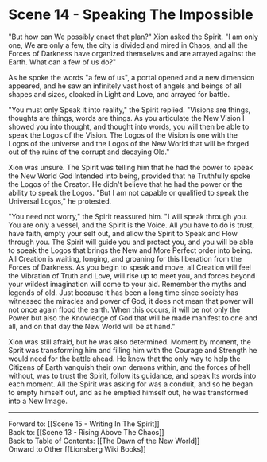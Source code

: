 # Scene 14 - Speaking The Impossible

"But how can We possibly enact that plan?" Xion asked the Spirit. "I am only one, We are only a few, the city is divided and mired in Chaos, and all the Forces of Darkness have organized themselves and are arrayed against the Earth. What can a few of us do?"

As he spoke the words "a few of us", a portal opened and a new dimension appeared, and he saw an infinitely vast host of angels and beings of all shapes and sizes, cloaked in Light and Love, and arrayed for battle. 

"You must only Speak it into reality," the Spirit replied. "Visions are things, thoughts are things, words are things. As you articulate the New Vision I showed you into thought, and thought into words, you will then be able to speak the Logos of the Vision. The Logos of the Vision is one with the Logos of the universe and the Logos of the New World that will be forged out of the ruins of the corrupt and decaying Old."

Xion was unsure. The Spirit was telling him that he had the power to speak the New World God Intended into being, provided that he Truthfully spoke the Logos of the Creator. He didn't believe that he had the power or the ability to speak the Logos. "But I am not capable or qualified to speak the Universal Logos," he protested.

"You need not worry," the Spirit reassured him. "I will speak through you. You are only a vessel, and the Spirit is the Voice. All you have to do is trust, have faith, empty your self out, and allow the Spirit to Speak and Flow through you. The Spirit will guide you and protect you, and you will be able to speak the Logos that brings the New and More Perfect order into being. All Creation is waiting, longing, and groaning for this liberation from the Forces of Darkness. As you begin to speak and move, all Creation will feel the Vibration of Truth and Love, will rise up to meet you, and forces beyond your wildest imagination will come to your aid. Remember the myths and legends of old. Just because it has been a long time since society has witnessed the miracles and power of God, it does not mean that power will not once again flood the earth. When this occurs, it will be not only the Power but also the Knowledge of God that will be made manifest to one and all, and on that day the New World will be at hand."
  
Xion was still afraid, but he was also determined. Moment by moment, the Sprit was transforming him and filling him with the Courage and Strength he would need for the battle ahead. He knew that the only way to help the Citizens of Earth vanquish their own demons within, and the forces of hell without, was to trust the Spirit, follow its guidance, and speak Its words into each moment. All the Spirit was asking for was a conduit, and so he began to empty himself out, and as he emptied himself out, he was transformed into a New Image. 

___
Forward to: [[Scene 15 - Writing In The Spirit]]  
Back to: [[Scene 13 - Rising Above The Chaos]]  
Back to Table of Contents: [[The Dawn of the New World]]  
Onward to Other [[Lionsberg Wiki Books]]  